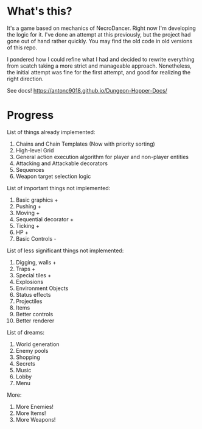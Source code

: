 # What's this?

It's a game based on mechanics of NecroDancer. Right now I'm developing the logic for it. I've done an attempt at this previously, but the project had gone out of hand rather quickly. You may find the old code in old versions of this repo.

I pondered how I could refine what I had and decided to rewrite everything from scatch taking a more strict and manageable approach. Nonetheless, the initial attempt was fine for the first attempt, and good for realizing the right direction.

See docs! https://antonc9018.github.io/Dungeon-Hopper-Docs/

# Progress

List of things already implemented:
1. Chains and Chain Templates (Now with priority sorting)
2. High-level Grid
3. General action execution algorithm for player and non-player entities
4. Attacking and Attackable decorators
5. Sequences
6. Weapon target selection logic

List of important things not implemented:
1. Basic graphics +
2. Pushing +
3. Moving +
4. Sequential decorator +
5. Ticking +
6. HP +
6. Basic Controls -

List of less significant things not implemented:
1. Digging, walls +
2. Traps +
3. Special tiles +
4. Explosions
5. Environment Objects 
6. Status effects
7. Projectiles
8. Items
10. Better controls
9. Better renderer

List of dreams:
1. World generation
2. Enemy pools
3. Shopping
4. Secrets
5. Music
6. Lobby
7. Menu

More:
1. More Enemies!
2. More Items!
3. More Weapons!






